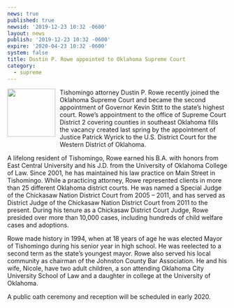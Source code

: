 ```yaml
---
news: true
published: true
newsid: '2019-12-23 10:32 -0600'
layout: news
publish: '2019-12-23 10:32 -0600'
expire: '2020-04-23 10:32 -0600'
system: false
title: Dustin P. Rowe appointed to Oklahoma Supreme Court
category:
  - supreme
---
```

<img style="width: 110px; float: left; margin: 0 10px 10px 0;" src="http://www.oscn.net/images/news/dustin-rowe.jpg" />Tishomingo attorney Dustin P. Rowe recently joined the Oklahoma Supreme Court and became the second appointment of Governor Kevin Stitt to the state’s highest court.  Rowe’s appointment to the office of Supreme Court District 2 covering counties in southeast Oklahoma fills the vacancy created last spring by the appointment of Justice Patrick Wyrick to the U.S. District Court for the Western District of Oklahoma.

A lifelong resident of Tishomingo, Rowe earned his B.A. with honors from East Central University and his J.D. from the University of Oklahoma College of Law.  Since 2001, he has maintained his law practice on Main Street in Tishomingo.  While a practicing attorney, Rowe represented clients in more than 25 different Oklahoma district courts.  He was named a Special Judge of the Chickasaw Nation District Court from 2005 – 2011, and has served as District Judge of the Chickasaw Nation District Court from 2011 to the present.  During his tenure as a Chickasaw District Court Judge, Rowe presided over more than 10,000 cases, including hundreds of child welfare cases and adoptions.  

Rowe made history in 1994, when at 18 years of age he was elected Mayor of Tishomingo during his senior year in high school.  He was reelected to a second term as the state’s youngest mayor.  Rowe also served his local community as chairman of the Johnston County Bar Association.  He and his wife, Nicole, have two adult children, a son attending Oklahoma City University School of Law and a daughter in college at the University of Oklahoma.

A public oath ceremony and reception will be scheduled in early 2020.
